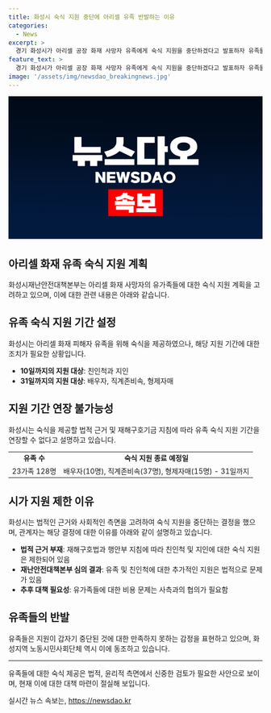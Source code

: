 ```yaml
---
title: 화성시 숙식 지원 중단에 아리셀 유족 반발하는 이유
categories:
  - News
excerpt: >
  경기 화성시가 아리셀 공장 화재 사망자 유족에게 숙식 지원을 중단하겠다고 발표하자 유족들이 반발하고 있다. 유족은 거주지가 멀어 시청 주변 숙박시설에서 생활하며, 시는 법적 근거와 기한으로 인해 더 이상 지원할 수 없다고 주장하고 있다. 이에 유족들은 시장과의 면담을 요구하며 시청 로비에서 농성 중이다. 지역 단체도 유가족에 대한 숙식 제공을 문제 해결 시까지 유지해야 한다고 주장하고 있다.
feature_text: >
  경기 화성시가 아리셀 공장 화재 사망자 유족에게 숙식 지원을 중단하겠다고 발표하자 유족들이 반발하고 있다. 유족은 거주지가 멀어 시청 주변 숙박시설에서 생활하며, 시는 법적 근거와 기한으로 인해 더 이상 지원할 수 없다고 주장하고 있다. 이에 유족들은 시장과의 면담을 요구하며 시청 로비에서 농성 중이다. 지역 단체도 유가족에 대한 숙식 제공을 문제 해결 시까지 유지해야 한다고 주장하고 있다.
image: '/assets/img/newsdao_breakingnews.jpg'
---
```


<p><img src="/assets/img/newsdao_breakingnews.jpg" alt="cryptoinkorea 속보" /></p>

<h2>아리셀 화재 유족 숙식 지원 계획</h2>

<p data-ke-size="size16">화성시재난안전대책본부는 아리셀 화재 사망자의 유가족들에 대한 숙식 지원 계획을 고려하고 있으며, 이에 대한 관련 내용은 아래와 같습니다.</p>

<h2 data-ke-size="size26">유족 숙식 지원 기간 설정</h2>

<p data-ke-size="size16">화성시는 아리셀 화재 피해자 유족을 위해 숙식을 제공하였으나, 해당 지원 기간에 대한 조치가 필요한 상황입니다. </p>

<ul>
  <li><b>10일까지의 지원 대상</b>: 친인척과 지인</li>
  <li><b>31일까지의 지원 대상</b>: 배우자, 직계존비속, 형제자매</li>
</ul>

<h2 data-ke-size="size26">지원 기간 연장 불가능성</h2>

<p data-ke-size="size16">화성시는 숙식을 제공할 법적 근거 및 재해구호기금 지침에 따라 유족 숙식 지원 기간을 연장할 수 없다고 설명하고 있습니다.</p>

<table>
  <tr>
    <td style="text-align: center; height: 17px;"><b>유족 수</b></td>
    <td style="text-align: center; height: 17px;"><b>숙식 지원 종료 예정일</b></td>
  </tr>
  <tr>
    <td style="text-align: center; height: 17px;">23가족 128명</td>
    <td style="text-align: center; height: 17px;">배우자(10명), 직계존비속(37명), 형제자매(15명) - 31일까지</td>
  </tr>
</table>

<h2 data-ke-size="size26">시가 지원 제한 이유</h2>

<p data-ke-size="size16">화성시는 법적인 근거와 사회적인 측면을 고려하여 숙식 지원을 중단하는 결정을 했으며, 관계자는 해당 결정에 대한 이유를 아래와 같이 설명하고 있습니다.</p>

<ul>
  <li><b>법적 근거 부재</b>: 재해구호법과 행안부 지침에 따라 친인척 및 지인에 대한 숙식 지원은 제한되어 있음</li>
  <li><b>재난안전대책본부 심의 결과</b>: 유족 및 친인척에 대한 추가적인 지원은 법적으로 문제가 있음</li>
  <li><b>추후 대책 필요성</b>: 유가족들에 대한 비용 문제는 사측과의 협의가 필요함</li>
</ul>

<h2 data-ke-size="size26">유족들의 반발</h2>

<p data-ke-size="size16">유족들은 지원이 갑자기 중단된 것에 대한 만족하지 못하는 감정을 표현하고 있으며, 화성지역 노동시민사회단체 역시 이에 동조하고 있습니다.</p>

<hr>

<p data-ke-size="size16">유족들에 대한 숙식 제공은 법적, 윤리적 측면에서 신중한 검토가 필요한 사안으로 보이며, 현재 이에 대한 대책 마련이 절실해 보입니다.</p>
실시간 뉴스 속보는, <a href="https://newsdao.kr" rel="dofollow">https://newsdao.kr</a>


